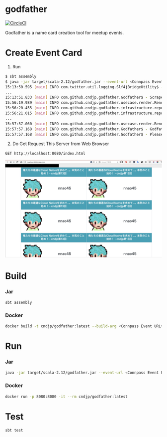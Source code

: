 # godfather

[![CircleCI](https://travis-ci.org/cndjp/godfather.svg?branch=master)](https://travis-ci.org/cndjp/godfather)

Godfather is a name card creation tool for meetup events.

# Create Event Card

1. Run

```bash
$ sbt assembly
$ java -jar target/scala-2.12/godfather.jar --event-url <Connpass Event URL>
15:13:50.595 [main] INFO com.twitter.util.logging.Slf4jBridgeUtility$ - org.slf4j.bridge.SLF4JBridgeHandler installed.
...
15:13:51.833 [main] INFO com.github.cndjp.godfather.Godfather$ - Scrape URL: <Connpass Event URL>
15:56:19.989 [main] INFO com.github.cndjp.godfather.usecase.render.RenderUsecaseImpl - Collect Participants: [ORGANIZER]
15:56:20.455 [main] INFO com.github.cndjp.godfather.infrastructure.repository.participant.ConnpassParticipantRepositoryImpl - nnao45: 1 / 14
15:56:21.015 [main] INFO com.github.cndjp.godfather.infrastructure.repository.participant.ConnpassParticipantRepositoryImpl - nnao45: 2 / 14
...
15:57:57.060 [main] INFO com.github.cndjp.godfather.usecase.render.RenderUsecaseImpl - Finish for rendering!!⭐️
15:57:57.168 [main] INFO com.github.cndjp.godfather.Godfather$ - Godfather Ready!! ☕️
15:57:57.168 [main] INFO com.github.cndjp.godfather.Godfather$ - Please Check it 👉 http://localhost:8080/index.html
```

2. Do Get Request This Server from Web Browser

```
GET http://localhost:8080/index.html
```

![demo](https://raw.githubusercontent.com/cndjp/godfather/master/src/main/resources/demo01.png)

# Build

### Jar

```bash
sbt assembly
```

### Docker

```bash
docker build -t cndjp/godfather:latest --build-arg <Connpass Event URL> .
```

# Run

### Jar

```bash
java -jar target/scala-2.12/godfather.jar --event-url <Connpass Event URL>
```

### Docker

```bash
docker run -p 8080:8080 -it --rm cndjp/godfather:latest 
```

# Test

```bash
sbt test
```

